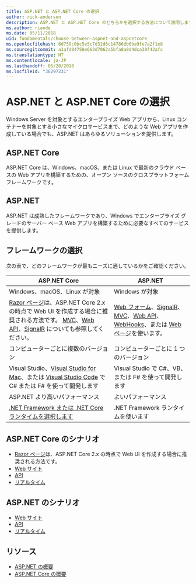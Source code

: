 ```yaml
---
title: ASP.NET と ASP.NET Core の選択
author: rick-anderson
description: ASP.NET と ASP.NET Core のどちらかを選択する方法について説明します。
ms.author: riande
ms.date: 05/11/2018
uid: fundamentals/choose-between-aspnet-and-aspnetcore
ms.openlocfilehash: 6d759c0bc5e5c7d32d6c14786db6ba9fe7a2f1e8
ms.sourcegitcommit: a1afd04758e663d7062a5bfa8a0d4dca38f42afc
ms.translationtype: HT
ms.contentlocale: ja-JP
ms.lasthandoff: 06/20/2018
ms.locfileid: "36297231"
---
```

# <a name="choose-between-aspnet-and-aspnet-core"></a>ASP.NET と ASP.NET Core の選択

Windows Server を対象とするエンタープライズ Web アプリから、Linux コンテナーを対象とする小さなマイクロサービスまで、どのような Web アプリを作成している場合でも、ASP.NET はあらゆるソリューションを提供します。

## <a name="aspnet-core"></a>ASP.NET Core

ASP.NET Core は、Windows、macOS、または Linux で最新のクラウド ベースの Web アプリを構築するための、オープン ソースのクロスプラットフォーム フレームワークです。

## <a name="aspnet"></a>ASP.NET

ASP.NET は成熟したフレームワークであり、Windows でエンタープライズ グレードのサーバー ベース Web アプリを構築するために必要なすべてのサービスを提供します。

## <a name="framework-selection"></a>フレームワークの選択

次の表で、どのフレームワークが最もニーズに適しているかをご確認ください。

| ASP.NET Core | ASP.NET |
|---|---|
|Windows、macOS、Linux が対象|Windows が対象|
|[Razor ページ](xref:razor-pages/index)は、ASP.NET Core 2.x の時点で Web UI を作成する場合に推奨される方法です。 [MVC](xref:mvc/overview)、[Web API](xref:tutorials/first-web-api)、[SignalR](xref:signalr/introduction) についても参照してください。|[Web フォーム](/aspnet/web-forms)、[SignalR](/aspnet/signalr)、[MVC](/aspnet/mvc)、[Web API](/aspnet/web-api/)、[WebHooks](/aspnet/webhooks/)、または [Web ページ](/aspnet/web-pages)を使います。|
|コンピューターごとに複数のバージョン|コンピューターごとに 1 つのバージョン|
|Visual Studio、[Visual Studio for Mac](https://www.visualstudio.com/vs/visual-studio-mac/)、または [Visual Studio Code](https://code.visualstudio.com/) で C# または F# を使って開発します|Visual Studio で C#、VB、または F# を使って開発します|
|ASP.NET より高いパフォーマンス|よいパフォーマンス|
|[.NET Framework または .NET Core ランタイムを選択します](/dotnet/articles/standard/choosing-core-framework-server)|.NET Framework ランタイムを使います|

## <a name="aspnet-core-scenarios"></a>ASP.NET Core のシナリオ

* [Razor ページ](xref:razor-pages/index)は、ASP.NET Core 2.x の時点で Web UI を作成する場合に推奨される方法です。
* [Web サイト](xref:tutorials/first-mvc-app/index)
* [API](xref:tutorials/first-web-api)
* [リアルタイム](xref:signalr/index)

## <a name="aspnet-scenarios"></a>ASP.NET のシナリオ

* [Web サイト](/aspnet/mvc)
* [API](/aspnet/web-api)
* [リアルタイム](/aspnet/signalr)

## <a name="resources"></a>リソース

* [ASP.NET の概要](/aspnet/overview)
* [ASP.NET Core の概要](xref:index)
